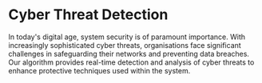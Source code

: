 # Cyber Threat Detection
In today's digital age, system security is of paramount importance. With increasingly sophisticated cyber threats, organisations face significant challenges in safeguarding their networks and preventing data breaches. Our algorithm provides real-time detection and analysis of cyber threats to enhance protective techniques used within the system.
